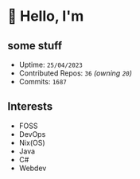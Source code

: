 # 👋 Hello, I'm 

## some stuff

- Uptime: `25/04/2023`
- Contributed Repos: `36` *(owning `20`)*
- Commits: `1687`

## Interests

- FOSS
- DevOps
- Nix(OS)
- Java
- C#
- Webdev
